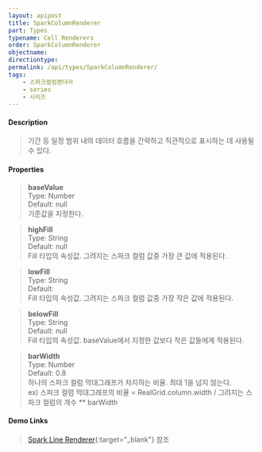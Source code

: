 ```yaml
---
layout: apipost
title: SparkColumnRenderer
part: Types
typename: Cell Renderers
order: SparkColumnRenderer
objectname: 
directiontype: 
permalink: /api/types/SparkColumnRenderer/
tags:
    - 스파크컬럼랜더러
    - series
    - 시리즈
---
```



#### Description

> 기간 등 일정 범위 내의 데이터 흐름을 간략하고 직관적으로 표시하는 데 사용될 수 있다.

#### Properties

> **baseValue**  
> Type: Number  
> Default: null  
> 기준값을 지정한다.   

> **highFill**  
> Type: String  
> Default: null  
> Fill 타입의 속성값. 그려지는 스파크 컬럼 값중 가장 큰 값에 적용된다.

> **lowFill**  
> Type: String  
> Default:  
> Fill 타입의 속성값. 그려지는 스파크 컬럼 값중 가장 작은 값에 적용된다.

> **belowFill**  
> Type: String  
> Default: null  
> Fill 타입의 속성값. baseValue에서 지정한 값보다 작은 값들에게 적용된다.

> **barWidth**  
> Type: Number  
> Default: 0.8  
> 하나의 스파크 컬럼 막대그래프가 차지하는 비율. 최대 1을 넘지 않는다.  
> ex) 스파크 컬럼 막대그래프의 비율 = RealGrid.column.width / 그려지는 스파크 컬럼의 개수 ** barWidth

#### Demo Links

> [Spark Line Renderer](http://demo.realgrid.com/Demo/SparkLineRenderer){:target="_blank"} 참조
